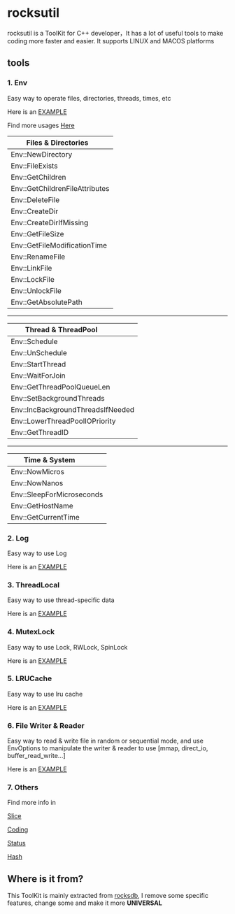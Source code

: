 # rocksutil
rocksutil is a ToolKit for C++ developer，It has a lot of useful tools to make coding more faster and easier. It supports LINUX and MACOS platforms

## tools

### 1. Env

Easy way to operate files, directories, threads, times, etc

Here is an [EXAMPLE](https://github.com/KernelMaker/rocksutil/blob/master/examples/thread_pool_example.cc)

Find more usages [Here](https://github.com/KernelMaker/rocksutil/blob/master/include/rocksutil/env.h)

|Files & Directories           |
| --- |
|Env::NewDirectory             |
|Env::FileExists               |
|Env::GetChildren              |
|Env::GetChildrenFileAttributes|
|Env::DeleteFile               |
|Env::CreateDir                |
|Env::CreateDirIfMissing       |
|Env::GetFileSize              |
|Env::GetFileModificationTime  |
|Env::RenameFile               |
|Env::LinkFile                 |
|Env::LockFile                 |
|Env::UnlockFile               |
|Env::GetAbsolutePath          |

---
|Thread & ThreadPool              |
| --- |
|Env::Schedule                    |
|Env::UnSchedule                  |
|Env::StartThread                 |
|Env::WaitForJoin                 |
|Env::GetThreadPoolQueueLen       |
|Env::SetBackgroundThreads        |
|Env::IncBackgroundThreadsIfNeeded|
|Env::LowerThreadPoolIOPriority   |
|Env::GetThreadID                 |

---
|Time & System            |
| --- |
|Env::NowMicros           |
|Env::NowNanos            |
|Env::SleepForMicroseconds|
|Env::GetHostName         |
|Env::GetCurrentTime      |

### 2. Log

Easy way to use Log

Here is an [EXAMPLE](https://github.com/KernelMaker/rocksutil/blob/master/examples/log_example.cc)

### 3. ThreadLocal

Easy way to use thread-specific data

Here is an [EXAMPLE](https://github.com/KernelMaker/rocksutil/blob/master/examples/thread_pool_example.cc)

### 4. MutexLock

Easy way to use Lock, RWLock, SpinLock

Here is an [EXAMPLE](https://github.com/KernelMaker/rocksutil/blob/master/examples/mutexlock_example.cc)

### 5. LRUCache
Easy way to use lru cache

Here is an [EXAMPLE](https://github.com/KernelMaker/rocksutil/blob/master/examples/lru_cache_example.cc)

### 6. File Writer & Reader

Easy way to read & write file in random or sequential mode, and use EnvOptions to manipulate
the writer & reader to use [mmap, direct_io, buffer_read_write...]

Here is an [EXAMPLE](https://github.com/KernelMaker/rocksutil/blob/master/examples/file_reader_writer_example.cc)

### 7. Others
Find more info in

[Slice](https://github.com/KernelMaker/rocksutil/blob/master/include/rocksutil/slice.h)

[Coding](https://github.com/KernelMaker/rocksutil/blob/master/include/rocksutil/coding.h)

[Status](https://github.com/KernelMaker/rocksutil/blob/master/include/rocksutil/status.h)

[Hash](https://github.com/KernelMaker/rocksutil/blob/master/include/rocksutil/hash.h )

## Where is it from?
This ToolKit is mainly extracted from [rocksdb](https://github.com/facebook/rocksdb), I remove some specific features, change some and make it more
**UNIVERSAL**

